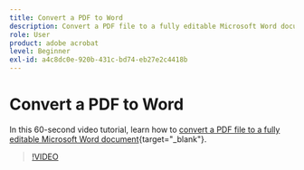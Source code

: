 ```yaml
---
title: Convert a PDF to Word
description: Convert a PDF file to a fully editable Microsoft Word document
role: User
product: adobe acrobat
level: Beginner
exl-id: a4c8dc0e-920b-431c-bd74-eb27e2c4418b
---
```

# Convert a PDF to Word

In this 60-second video tutorial, learn how to [convert a PDF file to a fully editable Microsoft Word document](https://www.adobe.com/acrobat/online/pdf-to-word.html){target="_blank"}.

>[!VIDEO](https://video.tv.adobe.com/v/3411376?quality=12&learn=on&hidetitle=true)
